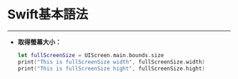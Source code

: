 # Swift基本語法

---

* **取得螢幕大小：**
  ```swift
  let fullScreenSize = UIScreen.main.bounds.size
  print("This is fullScreenSize width", fullScreenSize.width)
  print("This is fullScreenSize hight", fullScreenSize.hight)
  ```



